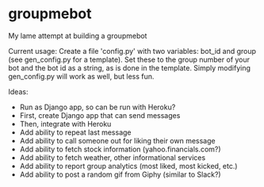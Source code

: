 # groupmebot

My lame attempt at building a groupmebot

Current usage:
  Create a file 'config.py' with two variables: bot_id and group (see gen_config.py for a template). Set these to the group number of your bot and the bot id as a string, as is done in the template. Simply modifying gen_config.py will work as well, but less fun. 

Ideas:
* Run as Django app, so can be run with Heroku?
 * First, create Django app that can send messages
 * Then, integrate with Heroku
* Add ability to repeat last message
* Add ability to call someone out for liking their own message
* Add ability to fetch stock information (yahoo.financials.com?)
* Add ability to fetch weather, other informational services
* Add ability to report group analytics (most liked, most kicked, etc.)
* Add ability to post a random gif from Giphy (similar to Slack?)
